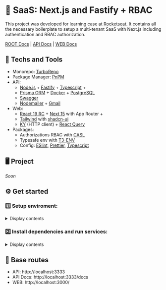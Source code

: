 # 🔐 SaaS: Next.js and Fastify + RBAC
This project was developed for learning case at [Rocketseat](https://www.rocketseat.com.br/). It contains all the necessary boilerplate to setup a multi-tenant SaaS with Next.js including authentication and RBAC authorization.

<u>ROOT Docs</u> | [API Docs](https://github.com/rcrdk/nextjs-fastify-saas-rbac/tree/main/apps/api#readme) | [WEB Docs](https://github.com/rcrdk/nextjs-fastify-saas-rbac/tree/main/apps/web#readme)

## 🚀 Techs and Tools
- Monorepo: [TurboRepo](https://turbo.build/)
- Package Manager: [PnPM](https://pnpm.io/)
- API:
  - [Node.js](https://nodejs.org/) + [Fastify](https://fastify.dev/) + [Typescript](https://www.typescriptlang.org/) + 
  - [Prisma ORM](https://www.prisma.io/) + [Docker](https://www.docker.com/) + [PostgreSQL](https://www.postgresql.org/)
  - [Swagger](https://swagger.io/)
  - [Nodemailer](https://nodemailer.com/) + [Gmail](https://nodemailer.com/usage/using-gmail/)
- Web:
  - [React 19 RC](https://react.dev/) + [Next 15](https://nextjs.org/) with App Router + 
  - [Tailwind](https://tailwindcss.com/) with [shadcn-ui](https://ui.shadcn.com/)
  - [KY](https://github.com/sindresorhus/ky) (HTTP client) + [React Query](https://tanstack.com/query/latest)
- Packages:
  - Authorizations RBAC with [CASL](https://casl.js.org/)
  - Typesafe env with [T3-ENV](https://github.com/t3-oss/t3-env)
  - Config: [ESlint](https://eslint.org/), [Prettier](https://prettier.io/), [Typescript](https://www.typescriptlang.org/)

## 🖥️ Project
*Soon*
<!-- Back: API with node  and fastify, nodemailer,  -->
<!-- Front: React 19 RC and Next 15 RC with App Route, server actions, turborepo, ky client -->
<!-- GitHub OAuth2 -->
<!-- Tailwind shadcn-ui, prisma, ky -->
<!-- User roles and permissions with CASL -->
<!-- Pages and navigation of web project -->
<!-- Emails: password recover, create invites, account e-mail validation -->

## ⚙️ Get started

### 1️⃣ Setup enviroment:
<details>
<summary>Display contents</summary>
	
- Setup enviroment variables: `cp .env.example .env`
- Create a [GitHub OAuth](https://docs.github.com/apps/oauth-apps/building-oauth-apps/authorizing-oauth-apps) app to make social sign-in.
- Make sure your Google Account have [2FA activeted](https://support.google.com/accounts/answer/185833) and then you must [generate an app password](https://myaccount.google.com/apppasswords) to send e-mails.
- Make sure you are running Docker.
</details>

### 2️⃣ Install dependencies and run services:
<details>
<summary>Display contents</summary>
	
```shell
# root:
pnpm i
docker compose up -d

# apps/api
pnpm run db:migrate # seeds will run along

# root:
pnpm run dev
```

Other available commands:
```shell
# apps/api
pnpm run db:deploy
pnpm run db:reset
pnpm run db:studio
```

> [!NOTE]
> The commands starting with `pnpm run db:*` are used for loading environment variables into them.

</details>

## 🔗 Base routes
- API: http://localhost:3333
- API Docs: http://localhost:3333/docs
- WEB: http://localhost:3000/
